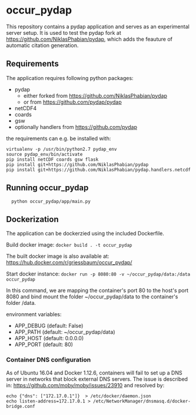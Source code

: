 # occur_pydap
This repository contains a pydap application and serves as an experimental server setup.
It is used to test the pydap fork at https://github.com/NiklasPhabian/pydap, which adds the feauture of automatic citation generation.

## Requirements
The application requires following python packages:

* pydap
    * either forked from https://github.com/NiklasPhabian/pydap
    * or from https://github.com/pydap/pydap
* netCDF4
* coards
* gsw
* optionally handlers from https://github.com/pydap

the requirements can e.g. be installed with:

    virtualenv -p /usr/bin/python2.7 pydap_env
    source pydap_env/bin/activate
    pip install netCDF coards gsw flask
    pip install git+https://github.com/NiklasPhabian/pydap
    pip install git+https://github.com/NiklasPhabian/pydap.handlers.netcdf
    
## Running occur_pydap
      python occur_pydap/app/main.py

## Dockerization
The application can be dockerzied using the included Dockerfile.

Build docker image: `docker build . -t occur_pydap`

The built docker image is also available at:
https://hub.docker.com/r/griessbaum/occur_pydap/

Start docker instance: `docker run -p 8080:80 -v ~/occur_pydap/data:/data occur_pydap`

In this command, we are mapping the container's port 80 to the host's port 8080 and bind mount the folder
~/occur_pydap/data to the container's folder /data.

environment variables:

* APP_DEBUG (default: False)
* APP_PATH (default: ~/occur_pydap/data)
* APP_HOST (default: 0.0.0.0)
* APP_PORT (default: 80)


### Container DNS configuration
As of Ubuntu 16.04 and Docker 1.12.6,
containers will fail to set up a DNS server in networks
that block external DNS servers.
The issue is described in: https://github.com/moby/moby/issues/23910
and resolved by:

    echo {"dns": ["172.17.0.1"]}  > /etc/docker/daemon.json
    echo listen-address=172.17.0.1 > /etc/NetworkManager/dnsmasq.d/docker-bridge.conf


